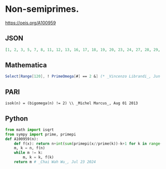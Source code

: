 # Non\-semiprimes\.
https://oeis.org/A100959
## JSON
```JSON
[1, 2, 3, 5, 7, 8, 11, 12, 13, 16, 17, 18, 19, 20, 23, 24, 27, 28, 29, 30, 31, 32, 36, 37, 40, 41, 42, 43, 44, 45, 47, 48, 50, 52, 53, 54, 56, 59, 60, 61, 63, 64, 66, 67, 68, 70, 71, 72, 73, 75, 76, 78, 79, 80, 81, 83, 84, 88, 89, 90, 92, 96, 97, 98, 99, 100, 101, 102, 103, 104]
```
## Mathematica
```Mathematica
Select[Range[120], ! PrimeOmega[#] == 2 &] (* _Vincenzo Librandi_, Jun 14 2014 *)
```
## PARI
```PARI
isok(n) = (bigomega(n) != 2) \\ _Michel Marcus_, Aug 01 2013
```
## Python
```Python
from math import isqrt
from sympy import prime, primepi
def A100959(n):
    def f(x): return n+int(sum(primepi(x//prime(k))-k+1 for k in range(1,primepi(isqrt(x))+1)))
    m, k = n, f(n)
    while m != k:
        m, k = k, f(k)
    return m # _Chai Wah Wu_, Jul 23 2024
```
